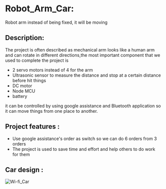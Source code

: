 # Robot_Arm_Car:
Robot arm instead of being fixed, it will be moving 
## Description:
The project is often described as mechanical arm looks like a human arm and can rotate in different directions,the most important component that we used to complete the project is 
- 2 servo motors instead of 4 for the arm 
- Ultrasonic sensor to measure the distance and stop at a certain distance before hit things  
- DC motor 
- Node MCU
- battery 

it can be controlled by using google assistance and Bluetooth application so it can move things from one place to another.
## Project features :
   - Use google assistance's order as switch so we can do 6 orders from 3 orders
   - The project is used to save time and effort and help others to do work for them

## Car design :

![Wi-fi_Car](https://user-images.githubusercontent.com/92521186/179441807-d6e526c1-6e44-499b-b7af-0462001d2209.jpg)
